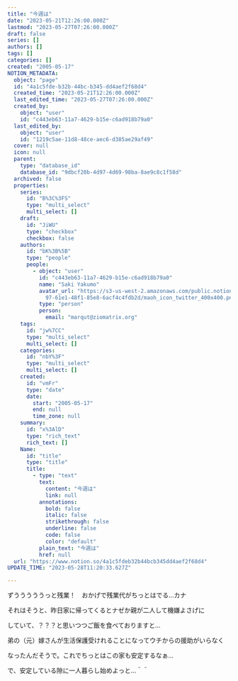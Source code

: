 ```yaml
---
title: "今週は"
date: "2023-05-21T12:26:00.000Z"
lastmod: "2023-05-27T07:26:00.000Z"
draft: false
series: []
authors: []
tags: []
categories: []
created: "2005-05-17"
NOTION_METADATA:
  object: "page"
  id: "4a1c5fde-b32b-44bc-b345-dd4aef2f68d4"
  created_time: "2023-05-21T12:26:00.000Z"
  last_edited_time: "2023-05-27T07:26:00.000Z"
  created_by:
    object: "user"
    id: "c443eb63-11a7-4629-b15e-c6ad918b79a0"
  last_edited_by:
    object: "user"
    id: "1219c5ae-11d8-48ce-aec6-d385ae29af49"
  cover: null
  icon: null
  parent:
    type: "database_id"
    database_id: "9dbcf20b-4d97-4d69-98ba-8ae9c8c1f58d"
  archived: false
  properties:
    series:
      id: "B%3C%3FS"
      type: "multi_select"
      multi_select: []
    draft:
      id: "JiWU"
      type: "checkbox"
      checkbox: false
    authors:
      id: "bK%3B%5B"
      type: "people"
      people:
        - object: "user"
          id: "c443eb63-11a7-4629-b15e-c6ad918b79a0"
          name: "Saki Yakumo"
          avatar_url: "https://s3-us-west-2.amazonaws.com/public.notion-static.com/3ad1c4\
            97-61e1-48f1-85e8-6acf4c4fdb2d/maoh_icon_twitter_400x400.png"
          type: "person"
          person:
            email: "marqut@ziomatrix.org"
    tags:
      id: "jw%7CC"
      type: "multi_select"
      multi_select: []
    categories:
      id: "nbY%3F"
      type: "multi_select"
      multi_select: []
    created:
      id: "vmFr"
      type: "date"
      date:
        start: "2005-05-17"
        end: null
        time_zone: null
    summary:
      id: "x%3AlD"
      type: "rich_text"
      rich_text: []
    Name:
      id: "title"
      type: "title"
      title:
        - type: "text"
          text:
            content: "今週は"
            link: null
          annotations:
            bold: false
            italic: false
            strikethrough: false
            underline: false
            code: false
            color: "default"
          plain_text: "今週は"
          href: null
  url: "https://www.notion.so/4a1c5fdeb32b44bcb345dd4aef2f68d4"
UPDATE_TIME: "2023-05-28T11:20:33.627Z"

---
```

<link rel="stylesheet" href="https://cdn.jsdelivr.net/npm/katex@0.16.2/dist/katex.min.css" integrity="sha384-bYdxxUwYipFNohQlHt0bjN/LCpueqWz13HufFEV1SUatKs1cm4L6fFgCi1jT643X" crossorigin="anonymous">


ずうううううっと残業！　おかげで残業代がちっとはでる…カナ


それはそうと、昨日家に帰ってくるとナゼか親が二人して機嫌よさげに


していて、？？？と思いつつご飯を食べておりますと…


弟の（元）嫁さんが生活保護受けれることになってウチからの援助がいらなく


なったんだそうで。これでちっとはこの家も安定するなぁ…


で、安定している隙に一人暮らし始めよっと…＾＾

